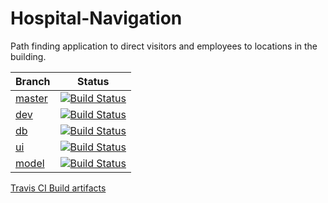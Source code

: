 # Hospital-Navigation
Path finding application to direct visitors and employees to locations in the building.

|Branch|Status|
|------|------|
|[master](https://github.com/softeng-teamn/Hospital-Navigation/tree/master)|[![Build Status](https://travis-ci.org/softeng-teamn/Hospital-Navigation.svg?branch=master)](https://travis-ci.org/softeng-teamn/Hospital-Navigation)|
|[dev](https://github.com/softeng-teamn/Hospital-Navigation/tree/dev)|[![Build Status](https://travis-ci.org/softeng-teamn/Hospital-Navigation.svg?branch=dev)](https://travis-ci.org/softeng-teamn/Hospital-Navigation)|
|[db](https://github.com/softeng-teamn/Hospital-Navigation/tree/db)|[![Build Status](https://travis-ci.org/softeng-teamn/Hospital-Navigation.svg?branch=db)](https://travis-ci.org/softeng-teamn/Hospital-Navigation)|
|[ui](https://github.com/softeng-teamn/Hospital-Navigation/tree/ui)|[![Build Status](https://travis-ci.org/softeng-teamn/Hospital-Navigation.svg?branch=ui)](https://travis-ci.org/softeng-teamn/Hospital-Navigation)|
|[model](https://github.com/softeng-teamn/Hospital-Navigation/tree/ui)|[![Build Status](https://travis-ci.org/softeng-teamn/Hospital-Navigation.svg?branch=model)](https://travis-ci.org/softeng-teamn/Hospital-Navigation)|

[Travis CI Build artifacts](https://ravana.dyn.wpi.edu/~neonnarwhal/softeng-teamn/Hospital-Navigation/)
